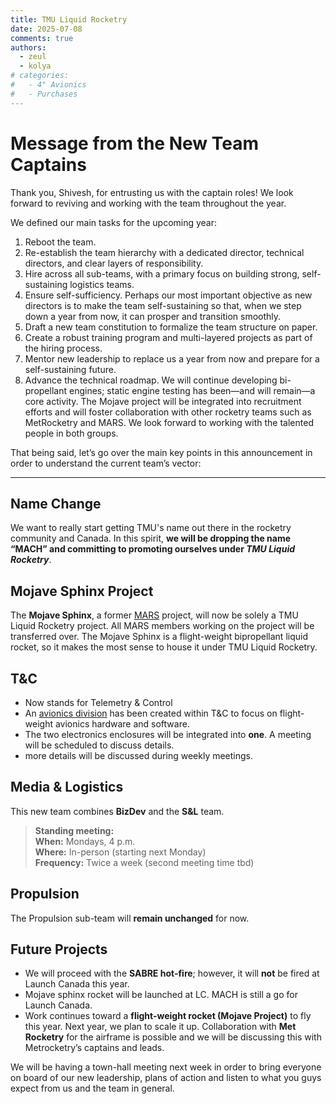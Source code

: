 ```yaml
---
title: TMU Liquid Rocketry
date: 2025-07-08
comments: true
authors:
  - zeul
  - kolya
# categories:
#   - 4" Avionics
#   - Purchases
---
```


# Message from the New Team Captains

Thank you, Shivesh, for entrusting us with the captain roles! We look forward to reviving and working with the team throughout the year.

We defined our main tasks for the upcoming year: 

1. Reboot the team.
2. Re-establish the team hierarchy with a dedicated director, technical directors, and clear layers of responsibility.
3. Hire across all sub-teams, with a primary focus on building strong, self-sustaining logistics teams.
4. Ensure self-sufficiency. Perhaps our most important objective as new directors is to make the team self-sustaining so that, when we step down a year from now, it can prosper and transition smoothly.
5. Draft a new team constitution to formalize the team structure on paper.
6. Create a robust training program and multi-layered projects as part of the hiring process.
7. Mentor new leadership to replace us a year from now and prepare for a self-sustaining future.
8. Advance the technical roadmap. We will continue developing bi-propellant engines; static engine testing has been—and will remain—a core activity. The Mojave project will be integrated into recruitment efforts and will foster collaboration with other rocketry teams such as MetRocketry and MARS. We look forward to working with the talented people in both groups.

That being said, let’s go over the main key points in this announcement in order to understand the current team’s vector:

---

## Name Change

We want to really start getting TMU's name out there in the rocketry community and Canada. In this spirit, **we will be dropping the name “MACH” and committing to promoting ourselves under _TMU Liquid Rocketry_**.

## Mojave Sphinx Project

The **Mojave Sphinx**, a former [MARS](https://marstmu.com/) project, will now be solely a TMU Liquid Rocketry project. All MARS members working on the project will be transferred over. The Mojave Sphinx is a flight-weight bipropellant liquid rocket, so it makes the most sense to house it under TMU Liquid Rocketry.

## T&C

- Now stands for Telemetry & Control
- An [avionics division](https://tmurocketry.com/4in-Liquid-Rocket/avionics/) has been created within T&C to focus on flight-weight avionics hardware and software.  
- The two electronics enclosures will be integrated into **one**. A meeting will be scheduled to discuss details.
- more details will be discussed during weekly meetings. 

## Media & Logistics

This new team combines **BizDev** and the **S&L** team.

> **Standing meeting:**  
> **When:** Mondays, 4 p.m.  
> **Where:** In-person (starting next Monday)  
> **Frequency:** Twice a week (second meeting time tbd)

## Propulsion

The Propulsion sub-team will **remain unchanged** for now.

## Future Projects

- We will proceed with the **SABRE hot-fire**; however, it will **not** be fired at Launch Canada this year.  
- Mojave sphinx rocket will be launched at LC. MACH is still a go for Launch Canada. 
- Work continues toward a **flight-weight rocket (Mojave Project)** to fly this year. Next year, we plan to scale it up. Collaboration with **Met Rocketry** for the airframe is possible and we will be discussing this with Metrocketry’s captains and leads. 

We will be having a town-hall meeting next week in order to bring everyone on board of our new leadership, plans of action and listen to what you guys expect from us and the team in general. 